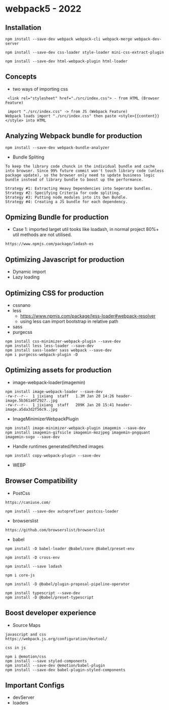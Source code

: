 # webpack5 - 2022

## Installation

```
npm install --save-dev webpack webpack-cli webpack-merge webpack-dev-server

npm install --save-dev css-loader style-loader mini-css-extract-plugin

npm install --save-dev html-webpack-plugin html-loader
```

## Concepts

- two ways of importing css

```
 <link rel="stylesheet" href="./src/index.css"> - from HTML (Browser Feature)

 import "./src/index.css" -> from JS (Webpack Feature)
Webpack loads import "./src/index.css" then paste <style>{{content}}</style> into HTML

```

## Analyzing Webpack bundle for production

```
npm install --save-dev webpack-bundle-analyzer

```

- Bundle Spliting

```
To keep the library code chunck in the individual bundle and cache into browser. Since 99% future commit won't touch library code (unless package update), so the browser only need to update business logic bundle instead of library bundle to boost up the performance.

Strategy #1: Extracting Heavy Dependencies into Seperate bundles.
Strategy #2: Specifying Criteria for code spliting.
Strategy #3: Putting node_modules into its Own Bundle.
Strategy #4: Creating a JS bundle for each dependency.
```

## Opmizing Bundle for production

- Case 1: imported larget util tooks like loadash, in normal project 80%+ util methods are not utilised.

```
https://www.npmjs.com/package/lodash-es
```

## Optimizing Javascript for production

- Dynamic import
- Lazy loading

## Optimizing CSS for production

- cssnano
- less
  - https://www.npmjs.com/package/less-loader#webpack-resolver
  - using less can import bootstrap in relative path
- sass
- purgecss

```
npm install css-minimizer-webpack-plugin --save-dev
npm install less less-loader --save-dev
npm install sass-loader sass webpack --save-dev
npm i purgecss-webpack-plugin -D
```

## Optimizing assets for production

- image-webpack-loader(imagemin)

```
npm install image-webpack-loader --save-dev
-rw-r--r--  1 jixiang  staff   1.3M Jan 20 14:26 header-image.5b361a0f2927..jpg
-rw-r--r--  1 jixiang  staff   209K Jan 20 15:41 header-image.a5da3d2f56c9..jpg
```

- ImageMinimizerWebpackPlugin

```
npm install image-minimizer-webpack-plugin imagemin --save-dev
npm install imagemin-gifsicle imagemin-mozjpeg imagemin-pngquant imagemin-svgo --save-dev
```

- Handle runtimes generated/fetched images

```
npm install copy-webpack-plugin --save-dev
```

- WEBP

## Browser Compatibility

- PostCss

```
https://caniuse.com/

npm install --save-dev autoprefixer postcss-loader
```

- browserslist

```
https://github.com/browserslist/browserslist
```

- babel

```
npm install -D babel-loader @babel/core @babel/preset-env

npm install -D cross-env

npm install --save lodash

npm i core-js

npm install -D @babel/plugin-proposal-pipeline-operator

npm install typescript --save-dev
npm install -D @babel/preset-typescript
```

## Boost developer experience

- Source Maps

```
javascript and css
https://webpack.js.org/configuration/devtool/

css in js

npm i @emotion/css
npm install --save styled-components
npm install --save-dev @emotion/babel-plugin
npm install --save-dev babel-plugin-styled-components
```

## Important Configs

- devServer
- loaders
